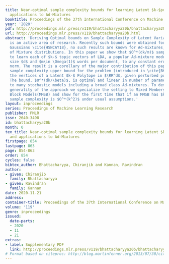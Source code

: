 ```yaml
---
title: Near-optimal sample complexity bounds for learning Latent $k-$polytopes and
  applications to Ad-Mixtures
booktitle: Proceedings of the 37th International Conference on Machine Learning
year: '2020'
pdf: http://proceedings.mlr.press/v119/bhattacharyya20b/bhattacharyya20b.pdf
url: http://proceedings.mlr.press/v119/bhattacharyya20b.html
abstract: 'Deriving Optimal bounds on Sample Complexity of Latent Variable models
  is an active area of research. Recently such bounds were obtained for Mixture of
  Gaussians \cite{HSNCAY18}, no such results are known for Ad-mixtures, a generalization
  of Mixture distributions. In this paper we show that $O^*(dk/m)$ samples are sufficient
  to learn each of $k-$ topic vectors of LDA, a popular Ad-mixture model, with vocabulary
  size $d$ and $m\in \Omega(1)$ words per document, to any constant error in $L_1$
  norm. The result is a corollary of the major contribution of this paper: the first
  sample complexity upper bound for the problem (introduced in \cite{BK20}) of learning
  the vertices of a Latent $k-$ Polytope in $\RR^d$, given perturbed points from it.
  The bound, $O^*(dk/\beta)$, is optimal and linear in number of parameters. It applies
  to many stochastic models including a broad class Ad-mixtures. To demonstrate the
  generality of the approach we specialize the setting to Mixed Membership Stochastic
  Block Models(MMSB) and show for the first time that if an MMSB has $k$ blocks, the
  sample complexity is $O^*(k^2)$ under usual assumptions.'
layout: inproceedings
series: Proceedings of Machine Learning Research
publisher: PMLR
issn: 2640-3498
id: bhattacharyya20b
month: 0
tex_title: Near-optimal sample complexity bounds for learning Latent $k-$polytopes
  and applications to Ad-Mixtures
firstpage: 854
lastpage: 863
page: 854-863
order: 854
cycles: false
bibtex_author: Bhattacharyya, Chiranjib and Kannan, Ravindran
author:
- given: Chiranjib
  family: Bhattacharyya
- given: Ravindran
  family: Kannan
date: 2020-11-21
address: 
container-title: Proceedings of the 37th International Conference on Machine Learning
volume: '119'
genre: inproceedings
issued:
  date-parts:
  - 2020
  - 11
  - 21
extras:
- label: Supplementary PDF
  link: http://proceedings.mlr.press/v119/bhattacharyya20b/bhattacharyya20b-supp.pdf
# Format based on citeproc: http://blog.martinfenner.org/2013/07/30/citeproc-yaml-for-bibliographies/
---
```

